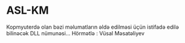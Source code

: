 # ASL-KM
Kopmyuterdə olan bəzi məlumatların əldə edilməsi üçün istifadə edilə bilinəcək DLL nümunəsi...
Hörmətlə : Vüsal Məsatəliyev

